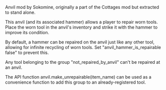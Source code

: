 Anvil mod by Sokomine, originally a part of the Cottages mod but extracted to stand alone.

This anvil (and its associated hammer) allows a player to repair worn tools. Place the worn tool in the anvil's inventory and strike it with the hammer to improve its condition.

By default, a hammer can be repaired on the anvil just like any other tool, allowing for infinite recycling of worn tools. Set "anvil_hammer_is_repairable false" to prevent this.

Any tool belonging to the group "not_repaired_by_anvil" can't be repaired at an anvil.

The API function anvil.make_unrepairable(item_name) can be used as a convenience function to add this group to an already-registered tool.